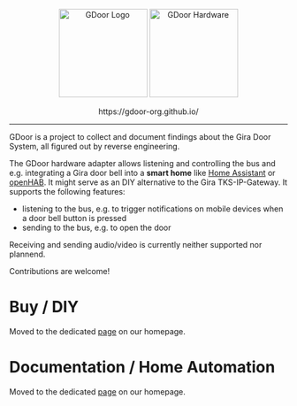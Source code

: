 <p align="center">
<img src="https://gdoor-org.github.io/assets/images/logo.png" alt="GDoor Logo" height=160>
<img src="https://gdoor-org.github.io/assets/images/doc-3d.png" alt="GDoor Hardware" height=160>
</p>
<p align="center">
  https://gdoor-org.github.io/
</p>

_________________

GDoor is a project to collect and document findings about the Gira Door System, all figured out by reverse engineering.

The GDoor hardware adapter allows listening and controlling the bus and e.g. integrating a Gira door bell into a <b>smart home</b> like [Home Assistant](https://gdoor-org.github.io/documentation/homeassistant.html) or [openHAB](https://gdoor-org.github.io/documentation/openhab.html). It might serve as an DIY alternative to the Gira TKS-IP-Gateway. It supports the following features:

- listening to the bus, e.g. to trigger notifications on mobile devices when a door bell button is pressed
- sending to the bus, e.g. to open the door

Receiving and sending audio/video is currently neither supported nor plannend.

Contributions are welcome!

# Buy / DIY
Moved to the dedicated [page](https://gdoor-org.github.io/buy.html) on our homepage.

# Documentation / Home Automation
Moved to the dedicated [page](https://gdoor-org.github.io/documentation/getting-started.html) on our homepage.